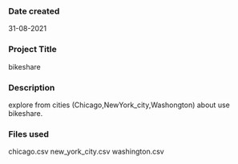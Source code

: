 
### Date created
31-08-2021

### Project Title
bikeshare

### Description
explore from cities (Chicago,NewYork_city,Washongton) about use bikeshare.

### Files used
chicago.csv
new_york_city.csv
washington.csv
